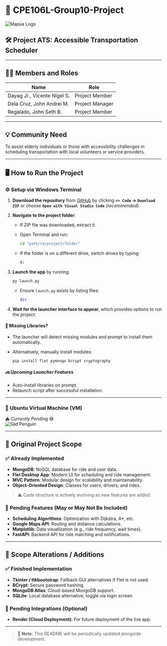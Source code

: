 # 🚗 CPE106L-Group10-Project

![Mapúa Logo](https://malaya.com.ph/wp-content/uploads/2024/11/Mapua.png)

## 🛠 Project ATS: Accessible Transportation Scheduler

---

## 👨‍💻 Members and Roles

| Name                          | Role            |
|-------------------------------|-----------------|
| Dayag Jr., Vicente Nigel S.   | Project Member  |
| Dela Cruz, John Andrei M.     | Project Manager |
| Regalado, John Seth B.        | Project Member  |

---

## 💡 Community Need

To assist elderly individuals or those with accessibility challenges in scheduling transportation with local volunteers or service providers.

---

## 🖥 How to Run the Project

### ⚙️ Setup via Windows Terminal

1. **Download the repository** from [GitHub](https://github.com/Meta-Dusk/CPE106L-Group10-Project) by clicking **`<> Code` → `Download ZIP`** or choose **`Open with Visual Studio Code`** *(recommended)*.

2. **Navigate to the project folder**:
   - If ZIP file was downloaded, extract it.
   - Open Terminal and run:

     ```bash
     cd "path/to/project/folder"
     ```

   - If the folder is on a different drive, switch drives by typing:

     ```bash
     d:
     ```

3. **Launch the app** by running:

   ```bash
   py launch.py
   ```

   - Ensure `launch.py` exists by listing files:

     ```bash
     dir
     ```

4. **Wait for the launcher interface to appear**, which provides options to run the project.

#### 🧩 Missing Libraries?

- The launcher will detect missing modules and prompt to install them automatically.
- Alternatively, manually install modules:

  ```bash
  pip install flet pymongo bcrypt cryptography
  ```

##### 🔜 Upcoming Launcher Features

- Auto-install libraries on prompt.
- Relaunch script after successful installation.

---

### 🐧 Ubuntu Virtual Machine (VM)

⚠️ *Currently Pending* 😅  
![Sad Penguin](https://openclipart.org/image/800px/178504)

---

## 📌 Original Project Scope

### ✅ Already Implemented

- **MongoDB**: NoSQL database for ride and user data.
- **Flet Desktop App**: Modern UI for scheduling and ride management.
- **MVC Pattern**: Modular design for scalability and maintainability.
- **Object-Oriented Design**: Classes for users, drivers, and rides.

> ⚠️ Code structure is actively evolving as new features are added.

### 🚧 Pending Features (May or May Not Be Included)

- **Scheduling Algorithms**: Optimization with Dijkstra, A*, etc.
- **Google Maps API**: Routing and distance calculations.
- **Matplotlib**: Data visualization (e.g., ride frequency, wait times).
- **FastAPI**: Backend API for ride matching and notifications.

---

## 🔄 Scope Alterations / Additions

### ✅ Finished Implementation

- **Tkinter / ttkbootstrap**: Fallback GUI alternatives if Flet is not used.
- **BCrypt**: Secure password hashing.
- **MongoDB Atlas**: Cloud-based MongoDB support.
- **SQLite**: Local database alternative; toggle via login screen.

### 🚧 Pending Integrations (Optional)

- **Render (Cloud Deployment)**: For future deployment of the live app.

---

> 📎 **Note**: This README will be periodically updated alongside development.
